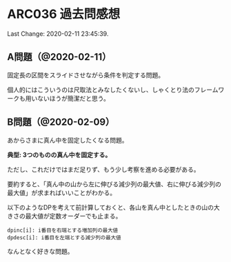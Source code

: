 # ARC036 過去問感想

Last Change: 2020-02-11 23:45:39.

## A問題（@2020-02-11）

固定長の区間をスライドさせながら条件を判定する問題。

個人的にはこういうのは尺取法とみなしたくないし、しゃくとり法のフレームワークも用いないほうが簡潔だと思う。

## B問題（@2020-02-09）

あからさまに真ん中を固定したくなる問題。

**典型: 3つのものの真ん中を固定する。**

ただし、これだけではまだ足りず、もう少し考察を進める必要がある。

要約すると、「真ん中の山から左に伸びる減少列の最大値、右に伸びる減少列の最大値」が求まればいいことがわかる。

以下のようなDPを考えて前計算しておくと、各山を真ん中としたときの山の大きさの最大値が定数オーダーでも止まる。

```
dpinc[i]: i番目を右端とする増加列の最大値
dpdesc[i]: i番目を左端とする減少列の最大値
```

なんとなく好きな問題。

